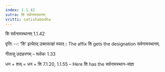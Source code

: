 ```yaml
---
index: 1.1.42
sutra: शि सर्वनामस्थानम्
vritti: satishabodha
---
```



 शि सर्वनामस्थानम् 1.1.42 


वृत्तिः --: ‘शि’ इत्येतद् उक्तसञ्ज्ञं स्यात्। The affix शि gets the designation सर्वनामस्थानम्. 


गीतासु उदाहरणम् – श्लोकः 1.33 


धन + शस् = धन + शि 7.1.20, 1.1.55 – Here शि has the सर्वनामस्थान-संज्ञा 


